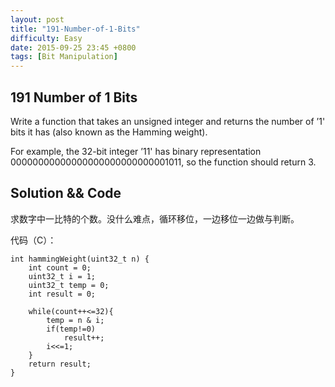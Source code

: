 ```yaml
---
layout: post
title: "191-Number-of-1-Bits"
difficulty: Easy
date: 2015-09-25 23:45 +0800
tags: [Bit Manipulation]
---
```


## 191 Number of 1 Bits

Write a function that takes an unsigned integer and returns the number of ’1' bits it has (also known as the Hamming weight).

For example, the 32-bit integer ’11' has binary representation 00000000000000000000000000001011, so the function should return 3.

## Solution && Code

求数字中一比特的个数。没什么难点，循环移位，一边移位一边做与判断。

代码（C）：

```
int hammingWeight(uint32_t n) {
    int count = 0;
    uint32_t i = 1;
    uint32_t temp = 0;
    int result = 0;
 
    while(count++<=32){
        temp = n & i;
        if(temp!=0)
            result++;
        i<<=1;
    }
    return result;
}
```


